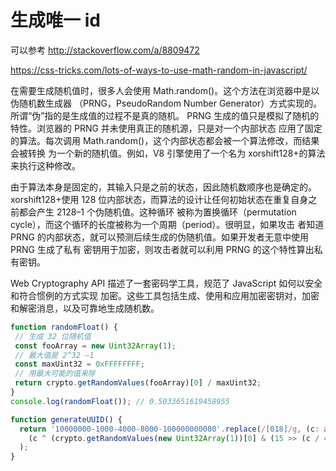 # 生成唯一 id

可以参考 http://stackoverflow.com/a/8809472

https://css-tricks.com/lots-of-ways-to-use-math-random-in-javascript/


在需要生成随机值时，很多人会使用 Math.random()。这个方法在浏览器中是以伪随机数生成器
（PRNG，PseudoRandom Number Generator）方式实现的。所谓“伪”指的是生成值的过程不是真的随机。
PRNG 生成的值只是模拟了随机的特性。浏览器的 PRNG 并未使用真正的随机源，只是对一个内部状态
应用了固定的算法。每次调用 Math.random()，这个内部状态都会被一个算法修改，而结果会被转换
为一个新的随机值。例如，V8 引擎使用了一个名为 xorshift128+的算法来执行这种修改。


由于算法本身是固定的，其输入只是之前的状态，因此随机数顺序也是确定的。xorshift128+使用
128 位内部状态，而算法的设计让任何初始状态在重复自身之前都会产生 2128–1 个伪随机值。这种循环
被称为置换循环（permutation cycle），而这个循环的长度被称为一个周期（period）。很明显，如果攻击
者知道 PRNG 的内部状态，就可以预测后续生成的伪随机值。如果开发者无意中使用 PRNG 生成了私有
密钥用于加密，则攻击者就可以利用 PRNG 的这个特性算出私有密钥。

Web Cryptography API 描述了一套密码学工具，规范了 JavaScript 如何以安全和符合惯例的方式实现
加密。这些工具包括生成、使用和应用加密密钥对，加密和解密消息，以及可靠地生成随机数。

```ts
function randomFloat() { 
 // 生成 32 位随机值
 const fooArray = new Uint32Array(1); 
 // 最大值是 2^32 –1
 const maxUint32 = 0xFFFFFFFF; 
 // 用最大可能的值来除
 return crypto.getRandomValues(fooArray)[0] / maxUint32; 
} 
console.log(randomFloat()); // 0.5033651619458955
```

```ts
function generateUUID() {
  return '10000000-1000-4000-8000-100000000000'.replace(/[018]/g, (c: any) =>
    (c ^ (crypto.getRandomValues(new Uint32Array(1))[0] & (15 >> (c / 4)))).toString(16)
  );
}
```